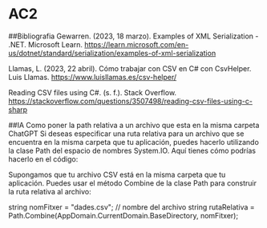 # AC2

##Bibliografia
Gewarren. (2023, 18 marzo). Examples of XML Serialization - .NET. Microsoft Learn. https://learn.microsoft.com/en-us/dotnet/standard/serialization/examples-of-xml-serialization 

Llamas, L. (2023, 22 abril). Cómo trabajar con CSV en C# con CsvHelper. Luis Llamas. https://www.luisllamas.es/csv-helper/ 

Reading CSV files using C#. (s. f.). Stack Overflow. https://stackoverflow.com/questions/3507498/reading-csv-files-using-c-sharp

##IA
Como poner la path relativa a un archivo que esta en la misma carpeta
ChatGPT
Si deseas especificar una ruta relativa para un archivo que se encuentra en la misma carpeta que tu aplicación, puedes hacerlo utilizando la clase Path del espacio de nombres System.IO. Aquí tienes cómo podrías hacerlo en el código:

Supongamos que tu archivo CSV está en la misma carpeta que tu aplicación. Puedes usar el método Combine de la clase Path para construir la ruta relativa al archivo:

string nomFitxer = "dades.csv"; // nombre del archivo
string rutaRelativa = Path.Combine(AppDomain.CurrentDomain.BaseDirectory, nomFitxer);
